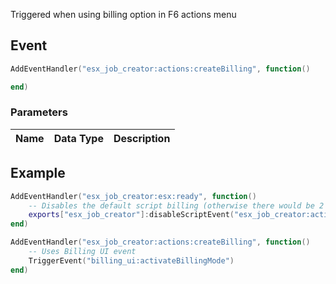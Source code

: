 Triggered when using billing option in F6 actions menu

## Event
``` lua
AddEventHandler("esx_job_creator:actions:createBilling", function()

end)
```

### Parameters

| Name              | Data Type | Description                 |
| -                 | -         | -                           |

## Example
``` lua
AddEventHandler("esx_job_creator:esx:ready", function() 
    -- Disables the default script billing (otherwise there would be 2 billings)
    exports["esx_job_creator"]:disableScriptEvent("esx_job_creator:actions:createBilling")
end)

AddEventHandler("esx_job_creator:actions:createBilling", function()
    -- Uses Billing UI event
    TriggerEvent("billing_ui:activateBillingMode")
end)
```
